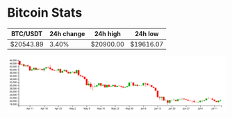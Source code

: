 # Bitcoin Stats

BTC/USDT|24h change|24h high|24h low|
|---|---|---|---|
|$20543.89|3.40%|$20900.00|$19616.07|

<img src="./chart.svg">
